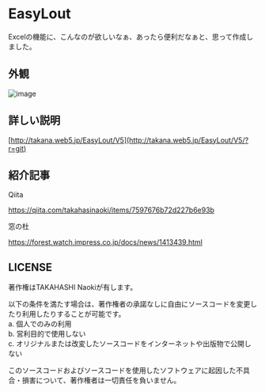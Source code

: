 # EasyLout
Excelの機能に、こんなのが欲しいなぁ、あったら便利だなぁと、思って作成しました。

## 外観
![image](https://user-images.githubusercontent.com/50874513/167236295-64f0fe8a-e9c3-4453-a509-abd8c88779f2.png)

## 詳しい説明

[http://takana.web5.jp/EasyLout/V5](http://takana.web5.jp/EasyLout/V5/?r=git)



## 紹介記事
Qiita

https://qiita.com/takahasinaoki/items/7597676b72d227b6e93b

窓の杜

https://forest.watch.impress.co.jp/docs/news/1413439.html


## LICENSE
著作権はTAKAHASHI Naokiが有します。


以下の条件を満たす場合は、著作権者の承諾なしに自由にソースコードを変更したり利用したりすることが可能です。<br>
a. 個人でのみの利用<br>
b. 営利目的で使用しない<br>
c. オリジナルまたは改変したソースコードをインターネットや出版物で公開しない


このソースコードおよびソースコードを使用したソフトウェアに起因した不具合・損害について、著作権者は一切責任を負いません。
